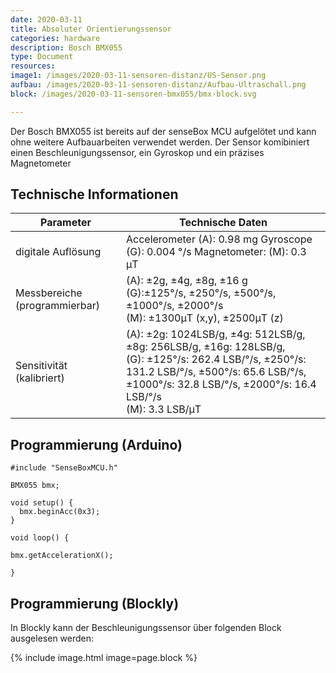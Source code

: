 ```yaml
---
date: 2020-03-11
title: Absoluter Orientierungssensor
categories: hardware
description: Bosch BMX055
type: Document
resources:
image1: /images/2020-03-11-sensoren-distanz/US-Sensor.png
aufbau: /images/2020-03-11-sensoren-distanz/Aufbau-Ultraschall.png
block: /images/2020-03-11-sensoren-bmx055/bmx-block.svg

---
```


Der Bosch BMX055 ist bereits auf der senseBox MCU aufgelötet und kann ohne weitere Aufbauarbeiten verwendet werden. Der Sensor komibiniert einen Beschleunigungssensor, ein Gyroskop und ein präzises Magnetometer 

## Technische Informationen


| Parameter | Technische Daten |
| ------- | -------- |
| digitale Auflösung | Accelerometer (A): 0.98 mg Gyroscope (G): 0.004 °/s  Magnetometer: (M): 0.3 μT| 
| Messbereiche (programmierbar) | (A): ±2g, ±4g, ±8g, ±16 g <br> (G):±125°/s, ±250°/s, ±500°/s, ±1000°/s, ±2000°/s <br> (M): ±1300μT (x,y), ±2500μT (z) |
| Sensitivität (kalibriert) | (A): ±2g: 1024LSB/g, ±4g: 512LSB/g, ±8g: 256LSB/g, ±16g: 128LSB/g, <br> (G): ±125°/s: 262.4 LSB/°/s, ±250°/s: 131.2 LSB/°/s, ±500°/s: 65.6 LSB/°/s, ±1000°/s: 32.8 LSB/°/s, ±2000°/s: 16.4 LSB/°/s <br> (M): 3.3 LSB/μT |


## Programmierung (Arduino)


```arduino
#include "SenseBoxMCU.h"

BMX055 bmx;

void setup() {
  bmx.beginAcc(0x3);
}

void loop() {

bmx.getAccelerationX();

}
```
## Programmierung (Blockly)

In Blockly kann der Beschleunigungssensor über folgenden Block ausgelesen werden:

{% include image.html image=page.block %}





